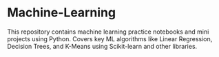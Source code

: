 # Machine-Learning
This repository contains machine learning practice notebooks and mini projects using Python. Covers key ML algorithms like Linear Regression, Decision Trees, and K-Means using Scikit-learn and other libraries.
